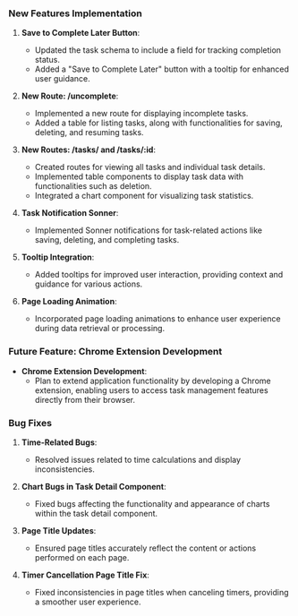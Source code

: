 ### New Features Implementation

1. **Save to Complete Later Button**:

   - Updated the task schema to include a field for tracking completion status.
   - Added a "Save to Complete Later" button with a tooltip for enhanced user guidance.

2. **New Route: /uncomplete**:

   - Implemented a new route for displaying incomplete tasks.
   - Added a table for listing tasks, along with functionalities for saving, deleting, and resuming tasks.

3. **New Routes: /tasks/ and /tasks/:id**:

   - Created routes for viewing all tasks and individual task details.
   - Implemented table components to display task data with functionalities such as deletion.
   - Integrated a chart component for visualizing task statistics.

4. **Task Notification Sonner**:

   - Implemented Sonner notifications for task-related actions like saving, deleting, and completing tasks.

5. **Tooltip Integration**:

   - Added tooltips for improved user interaction, providing context and guidance for various actions.

6. **Page Loading Animation**:
   - Incorporated page loading animations to enhance user experience during data retrieval or processing.

### Future Feature: Chrome Extension Development

- **Chrome Extension Development**:
  - Plan to extend application functionality by developing a Chrome extension, enabling users to access task management features directly from their browser.

### Bug Fixes

1. **Time-Related Bugs**:

   - Resolved issues related to time calculations and display inconsistencies.

2. **Chart Bugs in Task Detail Component**:

   - Fixed bugs affecting the functionality and appearance of charts within the task detail component.

3. **Page Title Updates**:

   - Ensured page titles accurately reflect the content or actions performed on each page.

4. **Timer Cancellation Page Title Fix**:
   - Fixed inconsistencies in page titles when canceling timers, providing a smoother user experience.
